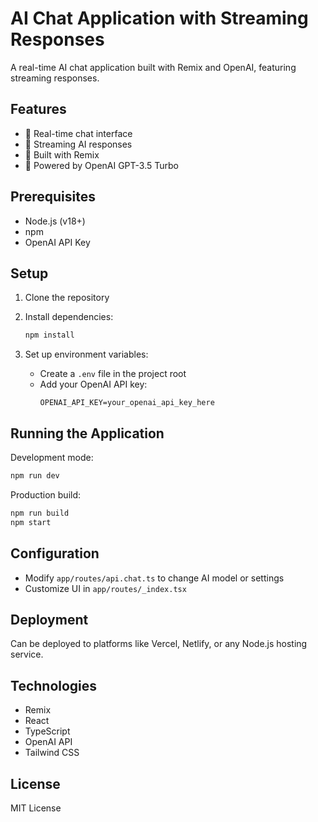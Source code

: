 # AI Chat Application with Streaming Responses

A real-time AI chat application built with Remix and OpenAI, featuring streaming responses.

## Features

- 💬 Real-time chat interface
- 🌊 Streaming AI responses
- 🚀 Built with Remix
- 🤖 Powered by OpenAI GPT-3.5 Turbo

## Prerequisites

- Node.js (v18+)
- npm
- OpenAI API Key

## Setup

1. Clone the repository
2. Install dependencies:
   ```bash
   npm install
   ```

3. Set up environment variables:
   - Create a `.env` file in the project root
   - Add your OpenAI API key:
     ```
     OPENAI_API_KEY=your_openai_api_key_here
     ```

## Running the Application

Development mode:
```bash
npm run dev
```

Production build:
```bash
npm run build
npm start
```

## Configuration

- Modify `app/routes/api.chat.ts` to change AI model or settings
- Customize UI in `app/routes/_index.tsx`

## Deployment

Can be deployed to platforms like Vercel, Netlify, or any Node.js hosting service.

## Technologies

- Remix
- React
- TypeScript
- OpenAI API
- Tailwind CSS

## License

MIT License

